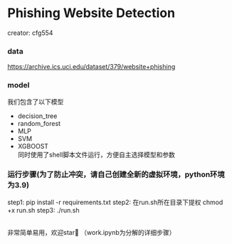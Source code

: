 # Phishing Website Detection
creator: cfg554
### data 
https://archive.ics.uci.edu/dataset/379/website+phishing

### model
我们包含了以下模型
* decision_tree
* random_forest
* MLP
* SVM
* XGBOOST <br>
同时使用了shell脚本文件运行，方便自主选择模型和参数

### 运行步骤(为了防止冲突，请自己创建全新的虚拟环境，python环境为3.9)
step1:
    pip install -r requirements.txt
step2:
    在run.sh所在目录下提权
    chmod +x run.sh
step3:
    ./run.sh

<br>
非常简单易用，欢迎star🥰
（work.ipynb为分解的详细步骤）
    
